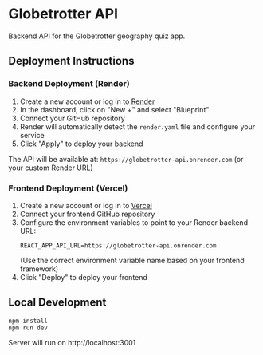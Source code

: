 # Globetrotter API

Backend API for the Globetrotter geography quiz app.

## Deployment Instructions

### Backend Deployment (Render)

1. Create a new account or log in to [Render](https://render.com/)
2. In the dashboard, click on "New +" and select "Blueprint"
3. Connect your GitHub repository
4. Render will automatically detect the `render.yaml` file and configure your service
5. Click "Apply" to deploy your backend

The API will be available at: `https://globetrotter-api.onrender.com` (or your custom Render URL)

### Frontend Deployment (Vercel)

1. Create a new account or log in to [Vercel](https://vercel.com/)
2. Connect your frontend GitHub repository
3. Configure the environment variables to point to your Render backend URL:
   ```
   REACT_APP_API_URL=https://globetrotter-api.onrender.com
   ```
   (Use the correct environment variable name based on your frontend framework)
4. Click "Deploy" to deploy your frontend

## Local Development

```
npm install
npm run dev
```

Server will run on http://localhost:3001 